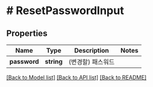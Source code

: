 # # ResetPasswordInput

## Properties

Name | Type | Description | Notes
------------ | ------------- | ------------- | -------------
**password** | **string** | (변경할) 패스워드 |

[[Back to Model list]](../../README.md#models) [[Back to API list]](../../README.md#endpoints) [[Back to README]](../../README.md)
